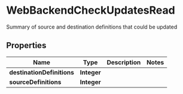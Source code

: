 

# WebBackendCheckUpdatesRead

Summary of source and destination definitions that could be updated

## Properties

| Name | Type | Description | Notes |
|------------ | ------------- | ------------- | -------------|
|**destinationDefinitions** | **Integer** |  |  |
|**sourceDefinitions** | **Integer** |  |  |



